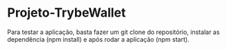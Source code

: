 # Projeto-TrybeWallet

Para testar a aplicação, basta fazer um git clone do repositório, instalar as dependência (npm install) e após rodar a aplicação (npm start).
